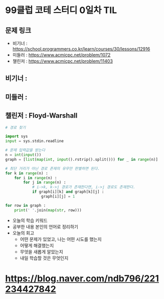 # 99클럽 코테 스터디 0일차 TIL

## 문제 링크
* 비기너 : https://school.programmers.co.kr/learn/courses/30/lessons/12916
* 미들러 : https://www.acmicpc.net/problem/1072
* 챌린저 : https://www.acmicpc.net/problem/11403

## 비기너 : 
## 미들러 : 
## 챌린저 : Floyd-Warshall

```python
# 경로 찾기

import sys
input = sys.stdin.readline

# 문제 입력값을 받는다
n = int(input())
graph = [list(map(int, input().rstrip().split())) for _ in range(n)]

# 최단 거리가 아닌 경로 존재의 유무만 판별하면 된다.
for k in range(n) :
    for i in range(n) :
        for j in range(n) :
            # i->k, k->j 경로가 존재한다면, i->j 경로도 존재한다.
            if graph[i][k] and graph[k][j] :
                graph[i][j] = 1

for row in graph :
    print(' '.join(map(str, row)))
```


- 오늘의 학습 키워드
- 공부한 내용 본인의 언어로 정리하기
- 오늘의 회고
  - 어떤 문제가 있었고, 나는 어떤 시도를 했는지
  - 어떻게 해결했는지
  - 무엇을 새롭게 알았는지
  - 내일 학습할 것은 무엇인지

# https://blog.naver.com/ndb796/221234427842